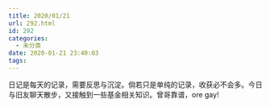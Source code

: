 ```yaml
---
title: 2020/01/21
url: 292.html
id: 292
categories:
  - 未分类
date: 2020-01-21 23:40:03
tags:
---
```


日记是每天的记录，需要反思与沉淀。倘若只是单纯的记录，收获必不会多。今日与旧友聊天散步，又接触到一些基金相关知识。曾哥靠谱，ore gay!